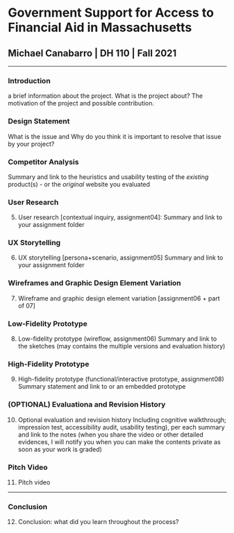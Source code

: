 # Government Support for Access to Financial Aid in Massachusetts

## Michael Canabarro | DH 110 | Fall 2021

---

### Introduction

a brief information about the project. 
What is the project about? The motivation of the project and possible contribution.

### Design Statement

What is the issue and Why do you think it is important to resolve that issue by your project? 


### Competitor Analysis

Summary and link to the heuristics and usability testing of the *existing* product(s) - or the *original* website you evaluated

### User Research

5) User research [contextual inquiry, assignment04]:
Summary and link to your assignment folder

###  UX Storytelling

6) UX storytelling [persona+scenario, assignment05]
Summary and link to your assignment folder

### Wireframes and Graphic Design Element Variation

7) Wireframe and graphic design element variation [assignment06 + part of 07]

### Low-Fidelity Prototype

8) Low-fidelity prototype (wireflow, assignment06)
Summary and link to the sketches (may contains the multiple versions and evaluation history)

### High-Fidelity Prototype

9) High-fidelity prototype (functional/interactive prototype, assignment08)
Summary statement and link to or an embedded prototype

### (OPTIONAL) Evaluationa and Revision History

10) Optional evaluation and revision history 
Including cognitive walkthrough; impression test, accessibility audit, usability testing), per each summary and link to the notes (when you share the video or other detailed evidences, I will notify you when you can make the contents private as soon as your work is graded)

### Pitch Video

11) Pitch video 

---

### Conclusion

12) Conclusion: what did you learn throughout the process?
